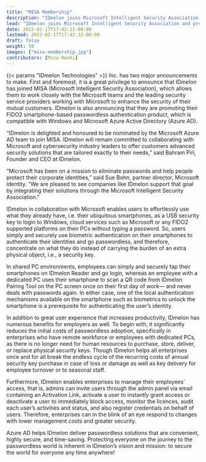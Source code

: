 ```yaml
---
title: "MISA Membership"
description: "IDmelon joins Microsoft Intelligent Security Association and provides an innovative FIDO2 authentication solution for password-less login to Azure AD and Windows."
lead: "IDmelon joins Microsoft Intelligent Security Association and provides an innovative FIDO2 authentication solution for password-less login to Azure AD and Windows."
date: 2022-02-17T17:42:33-08:00
lastmod: 2022-02-17T17:42:33-08:00
draft: false
weight: 50
images: ["misa-membership.jpg"]
contributors: [Mina Roohi]
---
```


{{< params "IDmelon Technologies" >}} Inc. has two major announcements to make. First and foremost, it is a great privilege to announce that IDmelon has joined MISA (Microsoft Intelligent Security Association), which allows them to work closely with the Microsoft teams and the leading security service providers working with Microsoft to enhance the security of their mutual customers. IDmelon is also announcing that they are promoting their FIDO2 smartphone-based passwordless authentication product, which is compatible with Windows and Microsoft Azure Active Directory (Azure AD).

“IDmelon is delighted and honoured to be nominated by the Microsoft Azure AD team to join MISA. IDmelon will remain committed to collaborating with Microsoft and cybersecurity industry leaders to offer customers advanced security solutions that are tailored exactly to their needs,” said Bahram Piri, Founder and CEO at IDmelon.

“Microsoft has been on a mission to eliminate passwords and help people protect their corporate identities,” said Sue Bohn, partner director, Microsoft Identity. “We are pleased to see companies like IDmelon support that goal by integrating their solutions through the Microsoft Intelligent Security Association.”

IDmelon in collaboration with Microsoft enables users to effortlessly use what they already have, i.e. their ubiquitous smartphones, as a USB security key to login to Windows, cloud services such as Microsoft or any FIDO2 supported platforms on their PCs without typing a password. So, users simply and securely use biometric authentication on their smartphones to authenticate their identities and go passwordless, and therefore, concentrate on what they do instead of carrying the burden of an extra physical object, i.e., a security key.

In shared PC environments, employees can simply and securely tap their smartphones on IDmelon Reader and go login, whereas an employee with a dedicated PC uses their smartphone to scan a QR code from IDmelon Pairing Tool on the PC screen once on their first day of work— and never deals with passwords again. In either case, one of the local authentication mechanisms available on the smartphone such as biometrics to unlock the smartphone is a prerequisite for authenticating the user’s identity.

In addition to great user experience that increases productivity, IDmelon has numerous benefits for employers as well. To begin with, it significantly reduces the initial costs of passwordless adoption, specifically in enterprises who have remote workforce or employees with dedicated PCs, as there is no longer need for human resources to purchase, store, deliver, or replace physical security keys. Though IDmelon helps all enterprises once and for all break the endless cycle of the recurring costs of annual security key purchase in case of loss or damage as well as key delivery for employee turnover or to seasonal staff.

Furthermore, IDmelon enables enterprises to manage their employees’ access, that is, admins can invite users through the admin panel via email containing an Activation Link, activate a user to instantly grant access or deactivate a user to immediately block access, monitor the licences, audit each user’s activities and status, and also register credentials on behalf of users. Therefore, enterprises can in the blink of an eye respond to changes with lower management costs and greater security.

Azure AD helps IDmelon deliver passwordless solutions that are convenient, highly secure, and time-saving. Protecting everyone on the journey to the passwordless world is inherent in IDmelon’s vision and mission: to secure the world for everyone any time anywhere!
